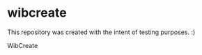 wibcreate
=========
This repository was created with the intent of testing purposes. :)


WibCreate

